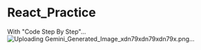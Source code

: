 # React_Practice
With "Code Step By Step"...
![Uploading Gemini_Generated_Image_xdn79xdn79xdn79x.png…]()
